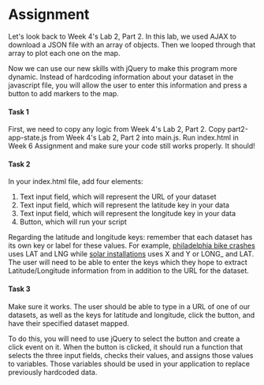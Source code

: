 # Assignment

Let's look back to Week 4's Lab 2, Part 2. In this lab, we used AJAX to
download a JSON file with an array of objects. Then we looped through that
array to plot each one on the map.

Now we can use our new skills with jQuery to make this program more dynamic.
Instead of hardcoding information about your dataset in the javascript file, you
will allow the user to enter this information and press a button to add markers
to the map.

#### Task 1

First, we need to copy any logic from Week 4's Lab 2, Part 2. Copy
part2-app-state.js from Week 4's Lab 2, Part 2 into main.js. Run index.html
in Week 6 Assignment and make sure your code still works properly. It should!

#### Task 2

In your index.html file, add four elements:

1. Text input field, which will represent the URL of your dataset
2. Text input field, which will represent the latitude key in your data
3. Text input field, which will represent the longitude key in your data
4. Button, which will run your script

Regarding the latitude and longitude keys: remember that each dataset has its
own key or label for these values. For example,
[philadelphia bike crashes](https://raw.githubusercontent.com/CPLN690-MUSA610/datasets/master/json/philadelphia-bike-crashes-snippet.json)
uses LAT and LNG while
[solar installations](https://raw.githubusercontent.com/CPLN690-MUSA610/datasets/master/json/philadelphia-solar-installations.json)
uses X and Y or LONG\_ and LAT. The user will need to be able to enter the keys
which they hope to extract Latitude/Longitude information from in addition to
the URL for the dataset.

#### Task 3

Make sure it works.
The user should be able to type in a URL of one of our datasets,
as well as the keys for latitude and longitude, click the button, and have
their specified dataset mapped.

To do this, you will need to use jQuery to select the button and create a click
event on it. When the button is clicked, it should run a function that selects
the three input fields, checks their values, and assigns those values to
variables. Those variables should be used in your application to replace
previously hardcoded data.
